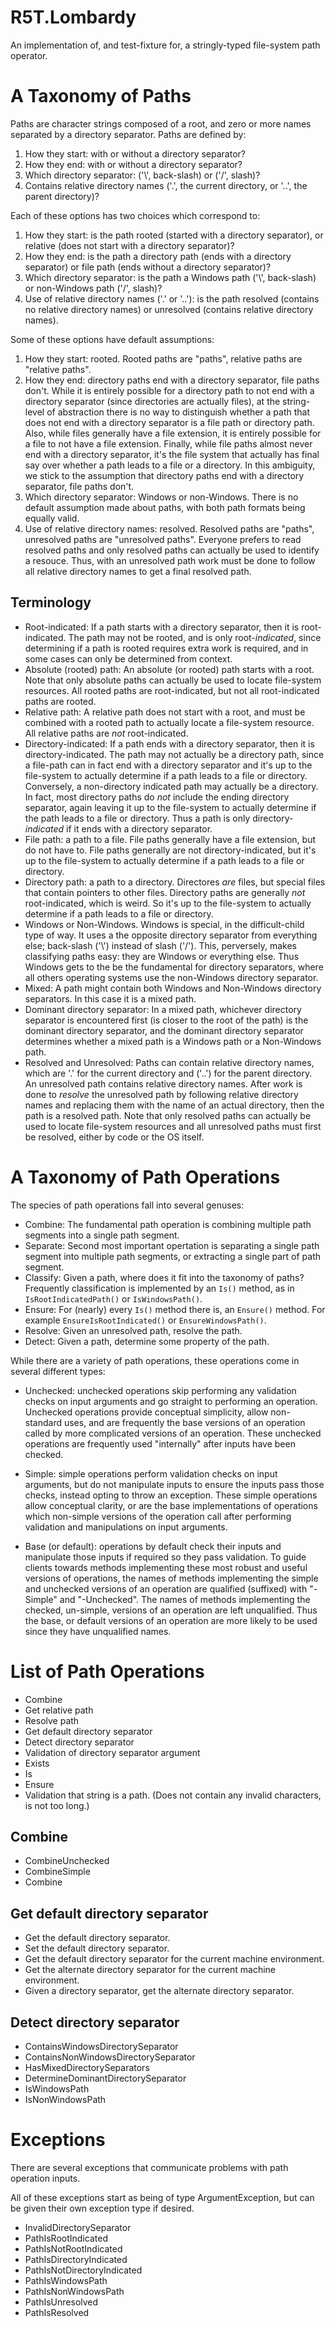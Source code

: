 # R5T.Lombardy
An implementation of, and test-fixture for, a stringly-typed file-system path operator.

# A Taxonomy of Paths
Paths are character strings composed of a root, and zero or more names separated by a directory separator. Paths are defined by:

1. How they start: with or without a directory separator?
2. How they end: with or without a directory separator?
3. Which directory separator: ('\\', back-slash) or ('/', slash)?
4. Contains relative directory names ('.', the current directory, or '..', the parent directory)?

Each of these options has two choices which correspond to:

1. How they start: is the path rooted (started with a directory separator), or relative (does not start with a directory separator)?
2. How they end: is the path a directory path (ends with a directory separator) or file path (ends without a directory separator)?
3. Which directory separator: is the path a Windows path ('\\', back-slash) or non-Windows path ('/', slash)?
4. Use of relative directory names ('.' or '..'): is the path resolved (contains no relative directory names) or unresolved (contains relative directory names).

Some of these options have default assumptions:

1. How they start: rooted. Rooted paths are "paths", relative paths are "relative paths".
2. How they end: directory paths end with a directory separator, file paths don't. While it is entirely possible for a directory path to not end with a directory separator (since directories are actually files), at the string-level of abstraction there is no way to distinguish whether a path that does not end with a directory separator is a file path or directory path. Also, while files generally have a file extension, it is entirely possible for a file to not have a file extension. Finally, while file paths almost never end with a directory separator, it's the file system that actually has final say over whether a path leads to a file or a directory. In this ambiguity, we stick to the assumption that directory paths end with a directory separator, file paths don't.
3. Which directory separator: Windows or non-Windows. There is no default assumption made about paths, with both path formats being equally valid.
4. Use of relative directory names: resolved. Resolved paths are "paths", unresolved paths are "unresolved paths". Everyone prefers to read resolved paths and only resolved paths can actually be used to identify a resouce. Thus, with an unresolved path work must be done to follow all relative directory names to get a final resolved path.

## Terminology

- Root-indicated: If a path starts with a directory separator, then it is root-indicated. The path may not be rooted, and is only root-*indicated*, since determining if a path is rooted requires extra work is required, and in some cases can only be determined from context.
- Absolute (rooted) path: An absolute (or rooted) path starts with a root. Note that only absolute paths can actually be used to locate file-system resources. All rooted paths are root-indicated, but not all root-indicated paths are rooted.
- Relative path: A relative path does not start with a root, and must be combined with a rooted path to actually locate a file-system resource. All relative paths are *not* root-indicated.
- Directory-indicated: If a path ends with a directory separator, then it is directory-indicated. The path may not actually be a directory path, since a file-path can in fact end with a directory separator and it's up to the file-system to actually determine if a path leads to a file or directory. Conversely, a non-directory indicated path may actually be a directory. In fact, most directory paths do *not* include the ending directory separator, again leaving it up to the file-system to actually determine if the path leads to a file or directory. Thus a path is only directory-*indicated* if it ends with a directory separator.
- File path: a path to a file. File paths generally have a file extension, but do not have to. File paths generally are not directory-indicated, but it's up to the file-system to actually determine if a path leads to a file or directory.
- Directory path: a path to a directory. Directores *are* files, but special files that contain pointers to other files. Directory paths are generally *not* root-indicated, which is weird. So it's up to the file-system to actually determine if a path leads to a file or directory.
- Windows or Non-Windows. Windows is special, in the difficult-child type of way. It uses a the opposite directory separator from everything else; back-slash ('\\') instead of slash ('/'). This, perversely, makes classifying paths easy: they are Windows or everything else. Thus Windows gets to the be the fundamental for directory separators, where all others operating systems use the non-Windows directory separator.
- Mixed: A path might contain both Windows and Non-Windows directory separators. In this case it is a mixed path.
- Dominant directory separator: In a mixed path, whichever directory separator is encountered first (is closer to the root of the path) is the dominant directory separator, and the dominant directory separator determines whether a mixed path is a Windows path or a Non-Windows path.
- Resolved and Unresolved: Paths can contain relative directory names, which are '.' for the current directory and ('..') for the parent directory. An unresolved path contains relative directory names. After work is done to *resolve* the unresolved path by following relative directory names and replacing them with the name of an actual directory, then the path is a resolved path. Note that only resolved paths can actually be used to locate file-system resources and all unresolved paths must first be resolved, either by code or the OS itself.

# A Taxonomy of Path Operations
The species of path operations fall into several genuses:

- Combine: The fundamental path operation is combining multiple path segments into a single path segment.
- Separate: Second most important opertation is separating a single path segment into multiple path segments, or extracting a single part of path segment.
- Classify: Given a path, where does it fit into the taxonomy of paths? Frequently classification is implemented by an `Is()` method, as in `IsRootIndicatedPath()` or `IsWindowsPath()`.
- Ensure: For (nearly) every `Is()` method there is, an `Ensure()` method. For example `EnsureIsRootIndicated()` or `EnsureWindowsPath()`.
- Resolve: Given an unresolved path, resolve the path.
- Detect: Given a path, determine some property of the path.

While there are a variety of path operations, these operations come in several different types:

- Unchecked: unchecked operations skip performing any validation checks on input arguments and go straight to performing an operation. Unchecked operations provide conceptual simplicity, allow non-standard uses, and are frequently the base versions of an operation called by more complicated versions of an operation. These unchecked operations are frequently used "internally" after inputs have been checked.

- Simple: simple operations perform validation checks on input arguments, but do not manipulate inputs to ensure the inputs pass those checks, instead opting to throw an exception. These simple operations allow conceptual clarity, or are the base implementations of operations which non-simple versions of the operation call after performing validation and manipulations on input arguments.

- Base (or default): operations by default check their inputs and manipulate those inputs if required so they pass validation. To guide clients towards methods implementing these most robust and useful versions of operations, the names of methods implementing the simple and unchecked versions of an operation are qualified (suffixed) with "-Simple" and "-Unchecked". The names of methods implementing the checked, un-simple, versions of an operation are left unqualified. Thus the base, or default versions of an operation are more likely to be used since they have unqualified names.
 
# List of Path Operations

- Combine
- Get relative path
- Resolve path
- Get default directory separator
- Detect directory separator
- Validation of directory separator argument
- Exists
- Is
- Ensure
- Validation that string is a path. (Does not contain any invalid characters, is not too long.)


## Combine

- CombineUnchecked
- CombineSimple
- Combine


## Get default directory separator

- Get the default directory separator.
- Set the default directory separator.
- Get the default directory separator for the current machine environment.
- Get the alternate directory separator for the current machine environment.
- Given a directory separator, get the alternate directory separator.


## Detect directory separator

- ContainsWindowsDirectorySeparator
- ContainsNonWindowsDirectorySeparator
- HasMixedDirectorySeparators
- DetermineDominantDirectorySeparator
- IsWindowsPath
- IsNonWindowsPath


# Exceptions

There are several exceptions that communicate problems with path operation inputs.

All of these exceptions start as being of type ArgumentException, but can be given their own exception type if desired.

- InvalidDirectorySeparator
- PathIsRootIndicated
- PathIsNotRootIndicated
- PathIsDirectoryIndicated
- PathIsNotDirectoryIndicated
- PathIsWindowsPath
- PathIsNonWindowsPath
- PathIsUnresolved
- PathIsResolved
